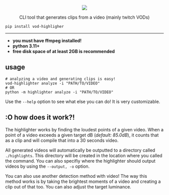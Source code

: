 <p align="center">
    <img align="center" src="https://iili.io/dDlJqoG.png">
</p>

<p align="center">
    CLI tool that generates clips from a video (mainly twitch VODs)
</p>

```commandline
pip install vod-highligher
```

----

- **you must have ffmpeg installed!**
- **python 3.11+**
- **free disk space of at least 2GB is recommended**

## usage
```shell
# analyzing a video and generating clips is easy!
vod-highlighter analyze -i "PATH/TO/VIDEO" 
# OR
python -m highlighter analyze -i "PATH/TO/VIDEO"
```
Use the `--help` option to see what else you can do! It is very customizable. 
## :O how does it work?!
The highlighter works by finding the loudest points of a given video. When a point 
of a video exceeds a given target dB (*default: 85.0dB*), it counts that as a 
clip and will compile that into a 30 seconds video. 

All generated videos will automatically be outputted to a directory called `./highlights`. 
This directory will be created in the location where you called the command. You can
also specifiy where the highlighter should output videos by using the `--output, -o` option.

You can also use another detection method with video! The way this method works is by
taking the brightest moments of a video and creating a clip out of that too. You can
also adjust the target luminance.

